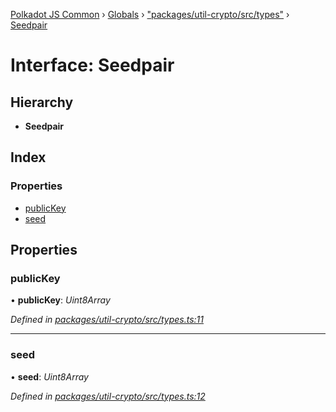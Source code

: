 [Polkadot JS Common](../README.md) › [Globals](../globals.md) › ["packages/util-crypto/src/types"](../modules/_packages_util_crypto_src_types_.md) › [Seedpair](_packages_util_crypto_src_types_.seedpair.md)

# Interface: Seedpair

## Hierarchy

* **Seedpair**

## Index

### Properties

* [publicKey](_packages_util_crypto_src_types_.seedpair.md#publickey)
* [seed](_packages_util_crypto_src_types_.seedpair.md#seed)

## Properties

###  publicKey

• **publicKey**: *Uint8Array*

*Defined in [packages/util-crypto/src/types.ts:11](https://github.com/polkadot-js/common/blob/e845132d/packages/util-crypto/src/types.ts#L11)*

___

###  seed

• **seed**: *Uint8Array*

*Defined in [packages/util-crypto/src/types.ts:12](https://github.com/polkadot-js/common/blob/e845132d/packages/util-crypto/src/types.ts#L12)*
